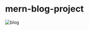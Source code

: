 # mern-blog-project

![blog](https://user-images.githubusercontent.com/90024300/233416907-cd61eb15-4b67-4be3-960c-b13d434eb1f5.png)
